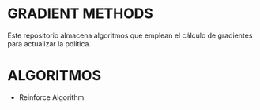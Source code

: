 # GRADIENT METHODS
Este repositorio almacena algoritmos que emplean el cálculo de gradientes para actualizar la política.

# ALGORITMOS
- Reinforce Algorithm: 
